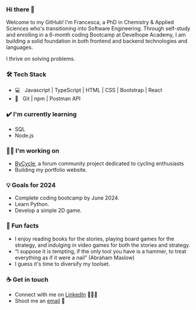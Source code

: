 ### Hi there 👋

<!--
**Francesca-Bonato/Francesca-Bonato** is a ✨ _special_ ✨ repository because its `README.md` (this file) appears on your GitHub profile.

Here are some ideas to get you started:

- 🔭 I’m currently working on ...
- 🌱 I’m currently learning ...
- 👯 I’m looking to collaborate on ...
- 🤔 I’m looking for help with ...
- 💬 Ask me about ...
- 📫 How to reach me: ...
- 😄 Pronouns: ...
- ⚡ Fun fact: ...
-->

Welcome to my GitHub! I'm Francesca, a PhD in Chemistry & Applied Sciences who's transitioning into Software Engineering. Through self-study and enrolling in a 6-month coding Bootcamp at Develhope Academy, I am building a solid foundation in both frontend and backend technologies and languages. 

I thrive on solving problems.

### 🛠 Tech Stack
- 💻 &nbsp;  Javascript | TypeScript | HTML | CSS | Bootstrap | React
- 🔧 &nbsp; Git | npm | Postman API 

### ✔️ I'm currently learning
- SQL
- Node.js

### 👩‍💻 I'm working on
- [ByCycle](https://github.com/Francesca-Bonato/ByCycle-project.git), a forum community project dedicated to cycling enthusiasts
- Building my portfolio website. 

### 💡 Goals for 2024
- Complete coding bootcamp by June 2024.
- Learn Python.
- Develop a simple 2D game. 

### 🌴 Fun facts
- I enjoy reading books for the stories, playing board games for the strategy, and indulging in video games for both the stories and strategy.
- “I suppose it is tempting, if the only tool you have is a hammer, to treat everything as if it were a nail” (Abraham Maslow)
- I guess it's time to diversify my toolset.
  
### ☕ Get in touch
- Connect with me on [LinkedIn](https://www.linkedin.com/in/francesca-bonato-451219129/) 👨🏻‍💻
- Shoot me an [email](mailto:francesca.bonato@hotmail.com) 💌


